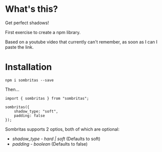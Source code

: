 # What's this?

Get perfect shadows!

First exercise to create a npm library.

Based on a youtube video that currently can't remember, as soon as I can I paste the link.

# Installation

`npm i sombritas --save`

Then...
```
import { sombritas } from "sombritas";

sombritas({
    shadow_type: "soft",
    padding: false
});
```
Sombritas supports 2 optios, both of which are optional:

* *shadow_type* - _hard | soft_ (Defaults to soft)
* *padding* - _boolean_ (Defaults to false)
